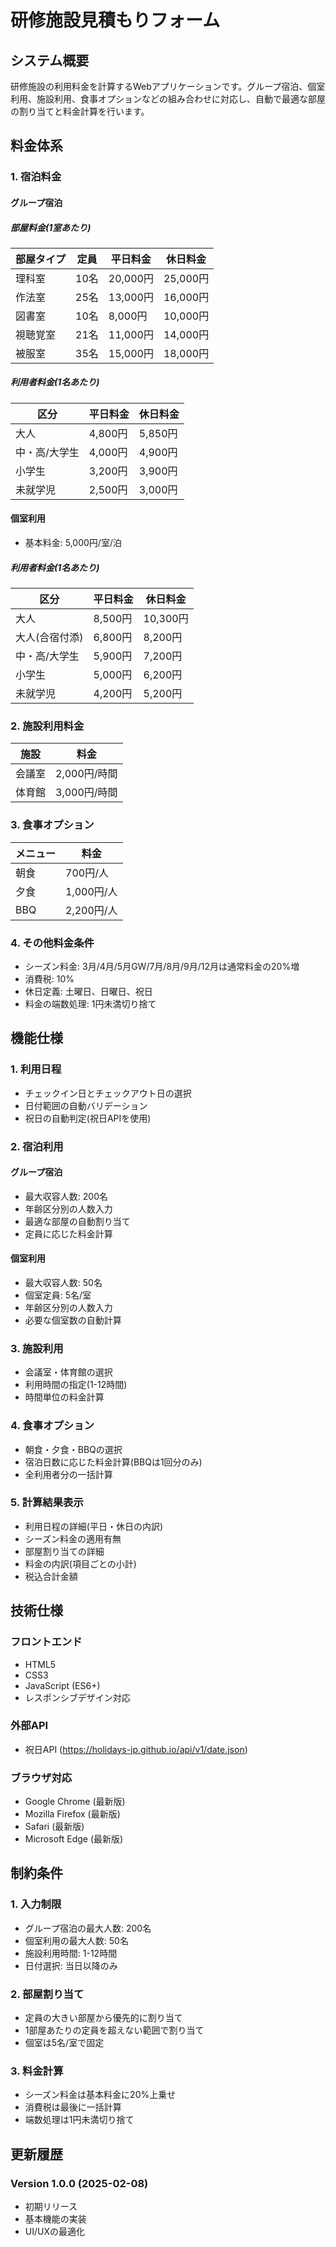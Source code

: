 # 研修施設見積もりフォーム

## システム概要

研修施設の利用料金を計算するWebアプリケーションです。グループ宿泊、個室利用、施設利用、食事オプションなどの組み合わせに対応し、自動で最適な部屋の割り当てと料金計算を行います。

## 料金体系

### 1. 宿泊料金

#### グループ宿泊

##### 部屋料金(1室あたり)
| 部屋タイプ | 定員 | 平日料金 | 休日料金 |
|------------|------|----------|----------|
| 理科室 | 10名 | 20,000円 | 25,000円 |
| 作法室 | 25名 | 13,000円 | 16,000円 |
| 図書室 | 10名 | 8,000円 | 10,000円 |
| 視聴覚室 | 21名 | 11,000円 | 14,000円 |
| 被服室 | 35名 | 15,000円 | 18,000円 |

##### 利用者料金(1名あたり)
| 区分 | 平日料金 | 休日料金 |
|------|----------|----------|
| 大人 | 4,800円 | 5,850円 |
| 中・高/大学生 | 4,000円 | 4,900円 |
| 小学生 | 3,200円 | 3,900円 |
| 未就学児 | 2,500円 | 3,000円 |

#### 個室利用

- 基本料金: 5,000円/室/泊

##### 利用者料金(1名あたり)
| 区分 | 平日料金 | 休日料金 |
|------|----------|----------|
| 大人 | 8,500円 | 10,300円 |
| 大人(合宿付添) | 6,800円 | 8,200円 |
| 中・高/大学生 | 5,900円 | 7,200円 |
| 小学生 | 5,000円 | 6,200円 |
| 未就学児 | 4,200円 | 5,200円 |

### 2. 施設利用料金

| 施設 | 料金 |
|------|------|
| 会議室 | 2,000円/時間 |
| 体育館 | 3,000円/時間 |

### 3. 食事オプション

| メニュー | 料金 |
|----------|------|
| 朝食 | 700円/人 |
| 夕食 | 1,000円/人 |
| BBQ | 2,200円/人 |

### 4. その他料金条件

- シーズン料金: 3月/4月/5月GW/7月/8月/9月/12月は通常料金の20%増
- 消費税: 10%
- 休日定義: 土曜日、日曜日、祝日
- 料金の端数処理: 1円未満切り捨て

## 機能仕様

### 1. 利用日程

- チェックイン日とチェックアウト日の選択
- 日付範囲の自動バリデーション
- 祝日の自動判定(祝日APIを使用)

### 2. 宿泊利用

#### グループ宿泊
- 最大収容人数: 200名
- 年齢区分別の人数入力
- 最適な部屋の自動割り当て
- 定員に応じた料金計算

#### 個室利用
- 最大収容人数: 50名
- 個室定員: 5名/室
- 年齢区分別の人数入力
- 必要な個室数の自動計算

### 3. 施設利用

- 会議室・体育館の選択
- 利用時間の指定(1-12時間)
- 時間単位の料金計算

### 4. 食事オプション

- 朝食・夕食・BBQの選択
- 宿泊日数に応じた料金計算(BBQは1回分のみ)
- 全利用者分の一括計算

### 5. 計算結果表示

- 利用日程の詳細(平日・休日の内訳)
- シーズン料金の適用有無
- 部屋割り当ての詳細
- 料金の内訳(項目ごとの小計)
- 税込合計金額

## 技術仕様

### フロントエンド

- HTML5
- CSS3
- JavaScript (ES6+)
- レスポンシブデザイン対応

### 外部API

- 祝日API (https://holidays-jp.github.io/api/v1/date.json)

### ブラウザ対応

- Google Chrome (最新版)
- Mozilla Firefox (最新版)
- Safari (最新版)
- Microsoft Edge (最新版)

## 制約条件

### 1. 入力制限

- グループ宿泊の最大人数: 200名
- 個室利用の最大人数: 50名
- 施設利用時間: 1-12時間
- 日付選択: 当日以降のみ

### 2. 部屋割り当て

- 定員の大きい部屋から優先的に割り当て
- 1部屋あたりの定員を超えない範囲で割り当て
- 個室は5名/室で固定

### 3. 料金計算

- シーズン料金は基本料金に20%上乗せ
- 消費税は最後に一括計算
- 端数処理は1円未満切り捨て

## 更新履歴

### Version 1.0.0 (2025-02-08)
- 初期リリース
- 基本機能の実装
- UI/UXの最適化
